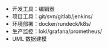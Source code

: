 - 开发工具：编辑器
- 项目工具：git/svn/gitlab/jenkins/
- 环境部署：docker/rundeck/k8s/
- 生产监控：loki/grafana/prometheus/
- UML 数据建模

